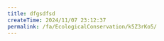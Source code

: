 ```yaml
---
title: dfgsdfsd
createTime: 2024/11/07 23:12:37
permalink: /fa/EcologicalConservation/k5Z3rKo5/
---
```

